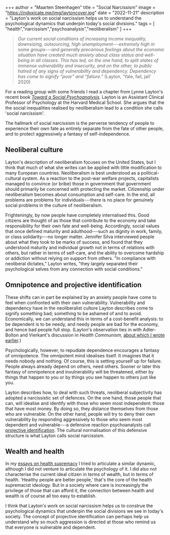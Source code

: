+++
author = "Maarten Steenhagen"
title = "Social Narcissism"
image = "https://indoxicate.me/img/laytoncover.jpg"
date = "2022-11-21"
description = "Layton's work on social narcissism helps us to understand the psychological dynamics that underpin today's social divisions."
tags = [
    "health","narcissism","psychoanalysis","neoliberalism"
]
+++


> _Our current social conditions of increasing income inequality, downsizing, outsourcing, high unemployment---extremely high in some groups---and generally precarious feelings about the economic situation have created much anxiety about class status and well-being in all classes. This has led, on the one hand, to split states of immense vulnerability and insecurity, and on the other, to public hatred of any signs of vulnerability and dependency. Dependency has come to signify “poor” and “failure.”_ (Layton, 'Yale, fail, jail' 2020)

For a reading group with some friends I read a chapter from Lynne Layton's recent book [_Toward a Social Psychoanalysis_](https://www.taylorfrancis.com/books/mono/10.4324/9781003023098/toward-social-psychoanalysis-lynne-layton-marianna-leavy-sperounis). Layton is an Assistant Clinical Professor of Psychology at the Harvard Medical School. She argues that the the social inequalities realised by neoliberalism lead to a condition she calls 'social narcissism'. 

The hallmark of social narcissism is the perverse tendency of people to experience their own fate as entirely separate from the fate of other people, and to protect aggressively a fantasy of self-independence.

## Neoliberal culture

Layton's description of neoliberalism focuses on the United States, but I think that much of what she writes can be applied with little modification to many European countries. Neoliberalism is best understood as a political-cultural system. As a reaction to the post-war welfare projects, capitalists managed to convince (or bribe) those in government that government should primarily be concerned with protecting the market. Citizenship under neoliberalism becomes about consumption and self-care. In the end, all problems are problems for individuals---there is no place for genuinely social problems in the culture of neoliberalism.

Frighteningly, by now people have completely internalised this. Good citizens are thought of as those that contribute to the economy and take responsibility for their own fate and well-being. Accordingly, social values that once defined maturity and adulthood---such as dignity in work, family, or class solidarity---no longer matter. Jennifer Silva interviewed people about what they took to be marks of success, and found that they understood maturity and individual growth not in terms of relations with others, but rather in terms of self-care, and the ability to overcome hardship or addiction without relying on support from others. "In compliance with neoliberal dictates," Layton writes, "they largely separated their psychological selves from any connection with social conditions."

## Omnipotence and projective identification

These shifts can in part be explained by an anxiety people have come to feel when confronted with their own vulnerability. Vulnerability and dependency have in the neoliberalist culture Layton describes come to signify something bad; something to be ashamed of and to avoid. Economically, we can understand this in terms of a cost-benefit analysis: to be dependent is to be needy, and needy people are bad for the economy, and hence bad people full stop. (Layton's observation ties in with Adler-Bolton and Vierkant's discussion in _Health Communism_, [about which I wrote earlier](/health-communism).)

Psychologically, however, to repudiate dependence encourages a fantasy of omnipotence. The omnipotent mind idealises itself. It imagines that it needs nobody and nothing. Of course, this is setting yourself up for failure. People always already depend on others, need others. Sooner or later this fantasy of omnipotence and invulnerability will be threatened, either by things that happen to you or by things you see happen to others just like you. 

Layton describes how, to deal with such threats, neoliberal subjectivity has adopted a narcissistic set of defences. On the one hand, those people that can, will idealise and identify with those who seem most independent: those that have most money. By doing so, they distance themselves from those who are vulnerable. On the other hand, people will try to deny their own vulnerability by responding aggressively to those who seem most dependent and vulnerable---a defensive reaction psychoanalysts call [projective identification](https://en.wikipedia.org/wiki/Projective_identification). The cultural normalisation of this defensive structure is what Layton calls social narcissism.

## Wealth and health  

In my [essays on health supremacy](/dont-be-a-health-supremacist/) I tried to articulate a similar dynamic, although I did not venture to articulate the psychology of it. I did also not characterise the current ideal citizen in terms of wealth, but in terms of health. 'Healthy people are better people,' that's the core of the health supremacist ideology. But in a society where care is increasingly the privilege of those that can afford it, the connection between health and wealth is of course all too easy to establish. 

I think that Layton's work on social narcissism helps us to construe the psychological dynamics that underpin the social divisions we see in today's society. The concept of projective identification can perhaps help us understand why so much aggression is directed at those who remind us that everyone is vulnerable and dependent. 

